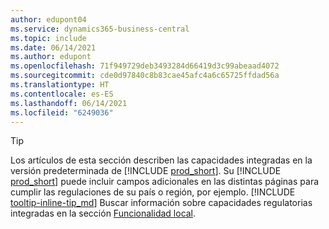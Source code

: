 ```yaml
---
author: edupont04
ms.service: dynamics365-business-central
ms.topic: include
ms.date: 06/14/2021
ms.author: edupont
ms.openlocfilehash: 71f949729deb3493284d66419d3c99abeaad4072
ms.sourcegitcommit: cde0d97840c8b83cae45afc4a6c65725ffdad56a
ms.translationtype: HT
ms.contentlocale: es-ES
ms.lasthandoff: 06/14/2021
ms.locfileid: "6249036"
---
```

> [!TIP]
> Los artículos de esta sección describen las capacidades integradas en la versión predeterminada de [!INCLUDE [prod_short](prod_short.md)]. Su [!INCLUDE [prod_short](prod_short.md)] puede incluir campos adicionales en las distintas páginas para cumplir las regulaciones de su país o región, por ejemplo. [!INCLUDE [tooltip-inline-tip_md](tooltip-inline-tip_md.md)] Buscar información sobre capacidades regulatorias integradas en la sección [Funcionalidad local](../about-localization.md).